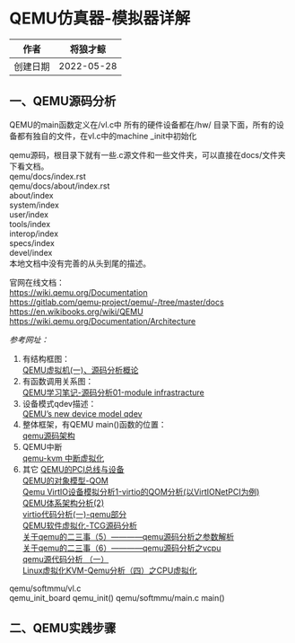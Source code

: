# QEMU仿真器-模拟器详解  

|作者|将狼才鲸|
|---|---|
|创建日期|2022-05-28|

## 一、QEMU源码分析  
QEMU的main函数定义在/vl.c中
所有的硬件设备都在/hw/ 目录下面，所有的设备都有独自的文件，在vl.c中的machine _init中初始化

qemu源码，根目录下就有一些.c源文件和一些文件夹，可以直接在docs/文件夹下看文档。  
qemu/docs/index.rst  
qemu/docs/about/index.rst  
   about/index  
   system/index  
   user/index  
   tools/index  
   interop/index  
   specs/index  
   devel/index  
本地文档中没有完善的从头到尾的描述。  

官网在线文档：  
https://wiki.qemu.org/Documentation  
https://gitlab.com/qemu-project/qemu/-/tree/master/docs  
https://en.wikibooks.org/wiki/QEMU  
https://wiki.qemu.org/Documentation/Architecture  

*参考网址：*  
1. 有结构框图：  
[QEMU虚拟机(一)、源码分析概论](https://blog.csdn.net/weixin_38387929/article/details/120121636)  
2. 有函数调用关系图：  
[QEMU学习笔记-源码分析01-module infrastracture](https://www.icode9.com/content-1-36779.html)  
3. 设备模式qdev描述：  
[QEMU’s new device model qdev](http://www.linux-kvm.org/images/f/fe/2010-forum-armbru-qdev.pdf)  
4. 整体框架，有QEMU main()函数的位置：  
[qemu源码架构](http://t.zoukankan.com/CasonChan-p-4875373.html)  
5. QEMU中断  
[qemu-kvm 中断虚拟化](http://blog.chinaunix.net/uid-26941022-id-3510665.html)  
6. 其它
[QEMU的PCI总线与设备](http://blog.chinaunix.net/uid-26941022-id-3510663.html)  
[QEMU的对象模型-QOM](https://blog.csdn.net/sungeshilaoda/article/details/97890633)  
[Qemu VirtIO设备模拟分析1-virtio的QOM分析(以VirtIONetPCI为例)](https://blog.csdn.net/sungeshilaoda/article/details/89382983)  
[QEMU体系架构分析(2)](https://blog.csdn.net/sungeshilaoda/article/details/100688002)  
[virtio代码分析(一)-qemu部分](https://zhuanlan.zhihu.com/p/308062561)  
[QEMU软件虚拟化-TCG源码分析](https://blog.csdn.net/song_lee/article/details/123962341)  
[关于qemu的二三事（5）————qemu源码分析之参数解析](https://blog.csdn.net/Benjamin_Xu/article/details/72824904)  
[关于qemu的二三事（6）————qemu源码分析之vcpu](https://blog.csdn.net/Benjamin_Xu/article/details/72862351)  
[qemu源代码分析 （一）](http://blog.chinaunix.net/uid-22166872-id-3856642.html)  
[Linux虚拟化KVM-Qemu分析（四）之CPU虚拟化](https://blog.csdn.net/weixin_38387929/article/details/119985880)  

qemu/softmmu/vl.c  
qemu_init_board
qemu_init()
qemu/softmmu/main.c
main()



## 二、QEMU实践步骤  

